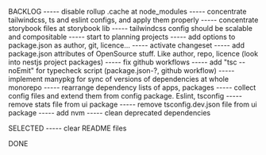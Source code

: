 BACKLOG
----- disable rollup .cache at node_modules
----- concentrate tailwindcss, ts and eslint configs, and apply them properly
----- concentrate storybook files at storybook lib
----- tailwindcss config should be scalable and compositable
----- start to planning projects
----- add options to package.json as author, git, licence...
----- activate changeset
----- add package.json attributes of OpenSource stuff. Like author, repo, licence (look into nestjs project packages)
----- fix github workflows
----- add "tsc --noEmit" for typecheck script (package.json-?, github workflow)
----- implement manypkg for sync of versions of dependencies at whole monorepo
----- rearrange dependency lists of apps, packages
----- collect config files and extend them from config package. Eslint, tsconfig
----- remove stats file from ui package
----- remove tsconfig.dev.json file from ui package
----- add nvm
----- clean deprecated dependencies

SELECTED
----- clear README files

DONE
